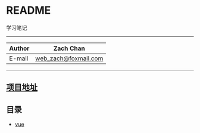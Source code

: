 ﻿README
===========================
学习笔记


****
	
|Author|Zach Chan|
|---|---
|E-mail|web_zach@foxmail.com




****

## [项目地址](https://github.com/zachchan/Learn)



## 目录

* [vue](https://github.com/zachchan/Learn/tree/master/vue/vue-1.0)


